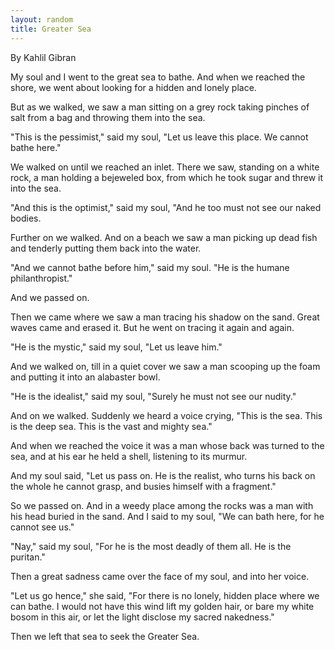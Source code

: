 ```yaml
---
layout: random
title: Greater Sea
---
```


By Kahlil Gibran

My soul and I went to the great sea to bathe. And when we reached the shore, we went about looking for a hidden and lonely place.

But as we walked, we saw a man sitting on a grey rock taking pinches of salt from a bag and throwing them into the sea.

"This is the pessimist," said my soul, "Let us leave this place. We cannot bathe here."

We walked on until we reached an inlet. There we saw, standing on a white rock, a man holding a bejeweled box, from which he took sugar and threw it into the sea.

"And this is the optimist," said my soul, "And he too must not see our naked bodies. 

Further on we walked. And on a beach we saw a man picking up dead fish and tenderly putting them back into the water.

"And we cannot bathe before him," said my soul. "He is the humane philanthropist."

And we passed on.

Then we came where we saw a man tracing his shadow on the sand. Great waves came and erased it. But he went on tracing it again and again.

"He is the mystic," said my soul, "Let us leave him."

And we walked on, till in a quiet cover we saw a man scooping up the foam and putting it into an alabaster bowl.

"He is the idealist," said my soul, "Surely he must not see our nudity."

And on we walked. Suddenly we heard a voice crying, "This is the
sea. This is the deep sea. This is the vast and mighty sea."

And when we reached the voice it was a man whose back was turned to the sea, and at his ear he held a shell, listening to its murmur.
 

And my soul said, "Let us pass on. He is the realist, who turns his back on the whole he cannot grasp, and busies himself with a fragment."

So we passed on. And in a weedy place among the rocks was a man with his head buried in the sand. And I said to my soul, "We can
bath here, for he cannot see us."

"Nay," said my soul, "For he is the most deadly of them all. He is the puritan."

Then a great sadness came over the face of my soul, and into her voice.

"Let us go hence," she said, "For there is no lonely, hidden place where we can bathe. I would not have this wind lift my golden hair, or bare my white bosom in this air, or let the light disclose my sacred nakedness."

Then we left that sea to seek the Greater Sea.

